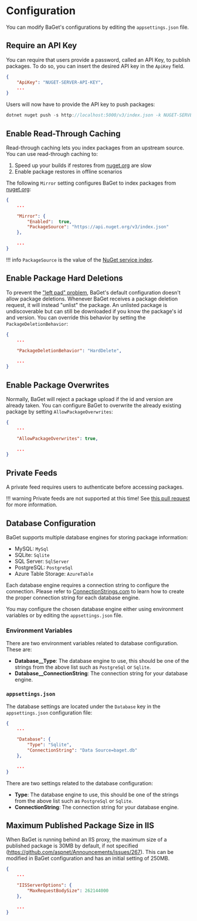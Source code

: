 # Configuration

You can modify BaGet's configurations by editing the `appsettings.json` file.

## Require an API Key

You can require that users provide a password, called an API Key, to publish packages.
To do so, you can insert the desired API key in the `ApiKey` field.

```json
{
    "ApiKey": "NUGET-SERVER-API-KEY",
    ...
}
```

Users will now have to provide the API key to push packages:

```c#
dotnet nuget push -s http://localhost:5000/v3/index.json -k NUGET-SERVER-API-KEY package.1.0.0.nupkg
```

## Enable Read-Through Caching

Read-through caching lets you index packages from an upstream source. You can use read-through
caching to:

1. Speed up your builds if restores from [nuget.org](https://nuget.org) are slow
1. Enable package restores in offline scenarios

The following `Mirror` setting configures BaGet to index packages from [nuget.org](https://nuget.org):

```json
{
    ...

    "Mirror": {
        "Enabled":  true,
        "PackageSource": "https://api.nuget.org/v3/index.json"
    },

    ...
}
```

!!! info
    `PackageSource` is the value of the [NuGet service index](https://docs.microsoft.com/en-us/nuget/api/service-index).

## Enable Package Hard Deletions

To prevent the ["left pad" problem](https://blog.npmjs.org/post/141577284765/kik-left-pad-and-npm),
BaGet's default configuration doesn't allow package deletions. Whenever BaGet receives a package deletion
request, it will instead "unlist" the package. An unlisted package is undiscoverable but can still be
downloaded if you know the package's id and version. You can override this behavior by setting the
`PackageDeletionBehavior`:

```json
{
    ...

    "PackageDeletionBehavior": "HardDelete",

    ...
}
```

## Enable Package Overwrites

Normally, BaGet will reject a package upload if the id and version are already taken. You can configure BaGet
to overwrite the already existing package by setting `AllowPackageOverwrites`:

```json
{
    ...

    "AllowPackageOverwrites": true,

    ...
}
```

## Private Feeds

A private feed requires users to authenticate before accessing packages.

!!! warning
    Private feeds are not supported at this time! See [this pull request](https://github.com/loic-sharma/BaGet/pull/69) for more information.

## Database Configuration

BaGet supports multiple database engines for storing package information:


- MySQL: `MySql`
- SQLite: `Sqlite`
- SQL Server: `SqlServer`
- PostgreSQL: `PostgreSql`
- Azure Table Storage: `AzureTable`

Each database engine requires a connection string to configure the connection. Please refer to [ConnectionStrings.com](https://www.connectionstrings.com/) to learn how to create the proper connection string for each database engine.

You may configure the chosen database engine either using environment variables or by editing the `appsettings.json` file.

### Environment Variables

There are two environment variables related to database configuration. These are:

- **Database__Type**: The database engine to use, this should be one of the strings from the above list such as `PostgreSql` or `Sqlite`.
- **Database__ConnectionString**: The connection string for your database engine.

### `appsettings.json`

The database settings are located under the `Database` key in the `appsettings.json` configuration file:

```json
{
    ...

    "Database": {
        "Type": "Sqlite",
        "ConnectionString": "Data Source=baget.db"
    },

    ...
}
```

There are two settings related to the database configuration:

- **Type**: The database engine to use, this should be one of the strings from the above list such as `PostgreSql` or `Sqlite`.
- **ConnectionString**: The connection string for your database engine.

## Maximum Published Package Size in IIS

When BaGet is running behind an IIS proxy, the maximum size of a published package is 30MB by default, if not specified (https://github.com/aspnet/Announcements/issues/267).
This can be modified in BaGet configuration and has an initial setting of 250MB. 

```json
{
    ...

    "IISServerOptions": {
        "MaxRequestBodySize": 262144000
    },

    ...
}
```